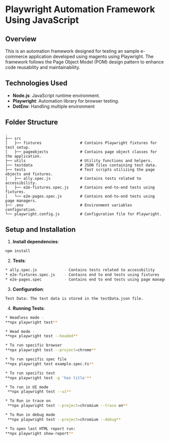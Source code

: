 # Playwright Automation Framework Using JavaScript

## Overview
This is an automation framework designed for testing an sample e-commerce application developed using magento using Playwright. The framework follows the Page Object Model (POM) design pattern to enhance code reusability and maintainability.

## Technologies Used
- **Node.js**: JavaScript runtime environment.
- **Playwright**: Automation library for browser testing.
- **DotEnv**: Handling multiple environment

## Folder Structure
```plaintext
.
├── src
│   ├── fixtures                 # Contains Playwright fixtures for test setup.
│   ├── pageobjects              # Contains page object classes for the application.
├── utils                        # Utility functions and helpers.
├── testdata                     # JSON files containing test data.
├── tests                        # Test scripts utilizing the page objects and fixtures.
│   ├── ally.spec.js             # Contains tests related to accessibility.
│   ├── e2e-fixtures.spec.js     # Contains end-to-end tests using fixtures.
│   └── e2e-pages.spec.js        # Contains end-to-end tests using page managers.
├── .env                         # Environment variables configuration.
└── playwright.config.js         # Configuration file for Playwright.

```
## Setup and Installation

1. **Install dependencies**:
 ```bash
npm install
```
2. **Tests**:
```bash
* ally.spec.js            - Contains tests related to accessbility
* e2e-fixtures.spec.js    - Contains end to end tests using fixtures
* e2e-pages.spec          - Contains end to end tests using page managers
```

3. **Configuration**:
 ```bash
Test Data: The test data is stored in the testData.json file.
```
4. **Running Tests**:
 ```bash
* Headless mode -
**npx playwright test**

* Head mode - 
**npx playwright test --headed**

* To run specific browser
**npx playwright test --project=chrome** 

* To run specific spec file
**npx playwright test example.spec.ts**  

* To run specific test
**npx playwright test -g 'has title'**

* To run in UI mode
  **npx playwright test --ui**

* To Run in trace on
  **npx playwright test --project=chromium --trace on**

* To Run in debug mode
  **npx playwright test --project=chromium --debug**

* To open last HTML report run:
**npx playwright show-report**
```


